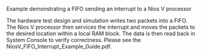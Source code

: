 Example demonstrating a FIFO sending an interrupt to a Nios V processor

The hardware test design and simulation writes two packets into a FIFO. The Nios V processor then services the interrupt and moves the 
packets to the desired location within a local RAM block. The data is then read back in System Console to verify correctness. Please 
see the NiosV_FIFO_Interrupt_Example_Guide.pdf.
